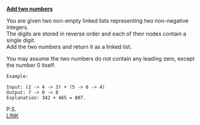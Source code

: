 <a href="https://leetcode.com/problems/add-two-numbers/"><b>Add two numbers</b></a>

You are given two non-empty linked lists representing two non-negative integers.<br>
The digits are stored in reverse order and each of their nodes contain a single digit.<br>
Add the two numbers and return it as a linked list.

You may assume the two numbers do not contain any leading zero, except the number 0 itself.

```
Example:

Input: (2 -> 4 -> 3) + (5 -> 6 -> 4)
Output: 7 -> 0 -> 8
Explanation: 342 + 465 = 807.
```


P.S.<br>
<a href="https://leetcode.com/submissions/detail/287097652/">LINK</a>
